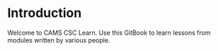 # Introduction

Welcome to CAMS CSC Learn. Use this GitBook to learn lessons from modules written by various people.
